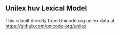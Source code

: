 Unilex huv Lexical Model
----------------------

This is built directly from Unicode.org unilex data at
https://github.com/unicode-org/unilex
